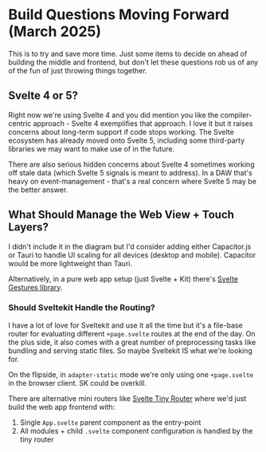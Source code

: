 # Build Questions Moving Forward (March 2025)
This is to try and save more time. Just some items to decide on ahead of building the middle and frontend, but don't let these questions rob us of any of the fun of just throwing things together.

## Svelte 4 or 5?
Right now we're using Svelte 4 and you did mention you like the compiler-centric approach - Svelte 4 exemplifies that approach. I love it but it raises concerns about long-term support if code stops working. The Svelte ecosystem has already moved onto Svelte 5, including some third-party libraries we may want to make use of in the future.

There are also serious hidden concerns about Svelte 4 sometimes working off stale data (which Svelte 5 signals is meant to address). In a DAW that's heavy on event-management - that's a real concern where Svelte 5 may be the better answer.

## What Should Manage the Web View + Touch Layers?
I didn't include it in the diagram but I'd consider adding either Capacitor.js or Tauri to handle UI scaling for all devices (desktop and mobile). Capacitor would be more lightweight than Tauri.

Alternatively, in a pure web app setup (just Svelte + Kit) there's [Svelte Gestures library](https://github.com/Rezi/svelte-gestures).

### Should Sveltekit Handle the Routing?
I have a lot of love for Sveltekit and use it all the time but it's a file-base router for evaluating different `+page.svelte` routes at the end of the day. On the plus side, it also comes with a great number of preprocessing tasks like bundling and serving static files. So maybe Sveltekit IS what we're looking for.

On the flipside, in `adapter-static` mode we're only using one `+page.svelte` in the browser client. SK could be overkill.

There are alternative mini routers like [Svelte Tiny Router](https://github.com/notnotsamuel/svelte-tiny-router) where we'd just build the web app frontend with:

1. Single `App.svelte` parent component as the entry-point
2. All modules + child `.svelte` component configuration is handled by the tiny router
